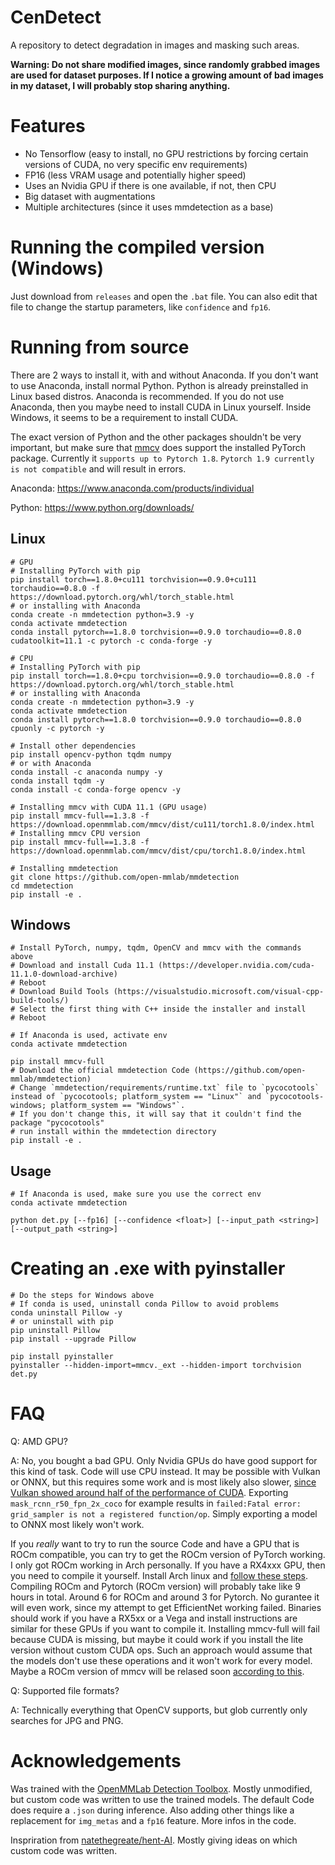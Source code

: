 # CenDetect

A repository to detect degradation in images and masking such areas.

**Warning: Do not share modified images, since randomly grabbed images are used for dataset purposes. If I notice a growing amount of bad images in my dataset, I will probably stop sharing anything.**

# Features
- No Tensorflow (easy to install, no GPU restrictions by forcing certain versions of CUDA, no very specific env requirements)
- FP16 (less VRAM usage and potentially higher speed)
- Uses an Nvidia GPU if there is one available, if not, then CPU
- Big dataset with augmentations
- Multiple architectures (since it uses mmdetection as a base)

# Running the compiled version (Windows)
Just download from ``releases`` and open the ``.bat`` file. You can also edit that file to change the startup parameters, like ``confidence`` and ``fp16``.

# Running from source
There are 2 ways to install it, with and without Anaconda. If you don't want to use Anaconda, install normal Python. Python is already preinstalled in Linux based distros. Anaconda is recommended. If you do not use Anaconda, then you maybe need to install CUDA in Linux yourself. Inside Windows, it seems to be a requirement to install CUDA.

The exact version of Python and the other packages shouldn't be very important, but make sure that [mmcv](https://github.com/open-mmlab/mmcv) does support the installed PyTorch package. Currently it ``supports up to Pytorch 1.8``. ``Pytorch 1.9 currently is not compatible`` and will result in errors.

Anaconda: https://www.anaconda.com/products/individual

Python: https://www.python.org/downloads/

## Linux
```
# GPU
# Installing PyTorch with pip
pip install torch==1.8.0+cu111 torchvision==0.9.0+cu111 torchaudio==0.8.0 -f https://download.pytorch.org/whl/torch_stable.html
# or installing with Anaconda
conda create -n mmdetection python=3.9 -y
conda activate mmdetection
conda install pytorch==1.8.0 torchvision==0.9.0 torchaudio==0.8.0 cudatoolkit=11.1 -c pytorch -c conda-forge -y

# CPU
# Installing PyTorch with pip
pip install torch==1.8.0+cpu torchvision==0.9.0 torchaudio==0.8.0 -f https://download.pytorch.org/whl/torch_stable.html
# or installing with Anaconda
conda create -n mmdetection python=3.9 -y
conda activate mmdetection
conda install pytorch==1.8.0 torchvision==0.9.0 torchaudio==0.8.0 cpuonly -c pytorch -y

# Install other dependencies
pip install opencv-python tqdm numpy
# or with Anaconda
conda install -c anaconda numpy -y
conda install tqdm -y
conda install -c conda-forge opencv -y

# Installing mmcv with CUDA 11.1 (GPU usage)
pip install mmcv-full==1.3.8 -f https://download.openmmlab.com/mmcv/dist/cu111/torch1.8.0/index.html
# Installing mmcv CPU version
pip install mmcv-full==1.3.8 -f https://download.openmmlab.com/mmcv/dist/cpu/torch1.8.0/index.html

# Installing mmdetection
git clone https://github.com/open-mmlab/mmdetection
cd mmdetection
pip install -e .
```

## Windows
```
# Install PyTorch, numpy, tqdm, OpenCV and mmcv with the commands above
# Download and install Cuda 11.1 (https://developer.nvidia.com/cuda-11.1.0-download-archive)
# Reboot
# Download Build Tools (https://visualstudio.microsoft.com/visual-cpp-build-tools/)
# Select the first thing with C++ inside the installer and install
# Reboot

# If Anaconda is used, activate env
conda activate mmdetection

pip install mmcv-full
# Download the official mmdetection Code (https://github.com/open-mmlab/mmdetection)
# Change `mmdetection/requirements/runtime.txt` file to `pycocotools` instead of `pycocotools; platform_system == "Linux"` and `pycocotools-windows; platform_system == "Windows"`.
# If you don't change this, it will say that it couldn't find the package "pycocotools"
# run install within the mmdetection directory
pip install -e .
```

## Usage
```
# If Anaconda is used, make sure you use the correct env
conda activate mmdetection

python det.py [--fp16] [--confidence <float>] [--input_path <string>] [--output_path <string>]
```

# Creating an .exe with pyinstaller
```
# Do the steps for Windows above
# If conda is used, uninstall conda Pillow to avoid problems
conda uninstall Pillow -y
# or uninstall with pip
pip uninstall Pillow
pip install --upgrade Pillow

pip install pyinstaller
pyinstaller --hidden-import=mmcv._ext --hidden-import torchvision det.py
```

# FAQ
Q: AMD GPU?

A: No, you bought a bad GPU. Only Nvidia GPUs do have good support for this kind of task. Code will use CPU instead. It may be possible with Vulkan or ONNX, but this requires some work and is most likely also slower, [since Vulkan showed around half of the performance of CUDA](https://github.com/n00mkrad/flowframes/blob/main/Benchmarks.md). Exporting ``mask_rcnn_r50_fpn_2x_coco`` for example results in ``failed:Fatal error: grid_sampler is not a registered function/op``. Simply exporting a model to ONNX most likely won't work.

If you *really* want to try to run the source Code and have a GPU that is ROCm compatible, you can try to get the ROCm version of PyTorch working. I only got ROCm working in Arch personally. If you have a RX4xxx GPU, then you need to compile it yourself. Install Arch linux and [follow these steps](https://github.com/pytorch/pytorch/issues/53738#issuecomment-813058293). Compiling ROCm and Pytorch (ROCm version) will probably take like 9 hours in total. Around 6 for ROCm and around 3 for Pytorch. No gurantee it will even work, since my attempt to get EfficientNet working failed. Binaries should work if you have a RX5xx or a Vega and install instructions are similar for these GPUs if you want to compile it. Installing mmcv-full will fail because CUDA is missing, but maybe it could work if you install the lite version without custom CUDA ops. Such an approach would assume that the models don't use these operations and it won't work for every model. Maybe a ROCm version of mmcv will be relased soon [according to this](https://github.com/open-mmlab/mmcv/pull/1022).

Q: Supported file formats?

A: Technically everything that OpenCV supports, but glob currently only searches for JPG and PNG.

# Acknowledgements
Was trained with the [OpenMMLab Detection Toolbox](https://github.com/open-mmlab/mmdetection). Mostly unmodified, but custom code was written to use the trained models. The default Code does require a ``.json`` during inference. Also adding other things like a replacement for `img_metas` and a `fp16` feature. More infos in the code.  

Inspriration from [natethegreate/hent-AI](https://github.com/natethegreate/hent-AI). Mostly giving ideas on which custom code was written.
